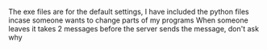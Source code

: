 The exe files are for the default settings, I have included the python files incase someone wants to change parts of my programs
When someone leaves it takes 2 messages before the server sends the message, don't ask why
